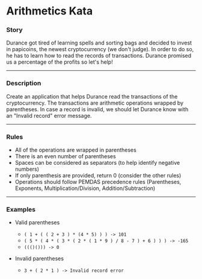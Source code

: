 # Arithmetics Kata

### Story

Durance got tired of learning spells and sorting bags and decided to invest in papicoins, the newest cryptocurrency (we don't judge). In order to do so, he has to learn how to read the records of transactions. Durance promised us a percentage of the profits so let's help!

---

### Description

Create an application that helps Durance read the transactions of the cryptocurrency.
The transactions are arithmetic operations wrapped by parentheses. In case a record is invalid, we should let Durance know with an "Invalid record" error message.

---

### Rules

- All of the operations are wrapped in parentheses
- There is an even number of parentheses
- Spaces can be considered as separators (to help identify negative numbers)
- If only parenthesis are provided, return 0 (consider the other rules)
- Operations should follow PEMDAS precedence rules (Parentheses, Exponents, Multiplication/Division, Addition/Subtraction)

---

### Examples ###

- Valid parentheses
  - `( 1 + ( ( 2 + 3 ) * (4 * 5) ) ) -> 101`
  - `( 5 * ( 4 * ( 3 * ( 2 * ( 1 * 9 ) / 8 - 7 ) + 6 ) ) ) -> -165`
  - `((()())) -> 0`

- Invalid parentheses
  - `3 + ( 2 * 1 ) -> Invalid record error`
